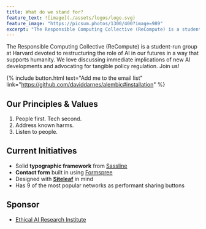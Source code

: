```yaml
---
title: What do we stand for?
feature_text: ![image](./assets/logos/logo.svg)
feature_image: "https://picsum.photos/1300/400?image=989"
excerpt: "The Responsible Computing Collective (ReCompute) is a student-run group at Harvard devoted to restructuring the role of AI in our futures in a way that supports humanity. We love discussing immediate implications of new AI developments and advocating for tangible policy regulation. Join us!"
---
```


The Responsible Computing Collective (ReCompute) is a student-run group at Harvard devoted to restructuring the role of AI in our futures in a way that supports humanity. We love discussing immediate implications of new AI developments and advocating for tangible policy regulation. Join us!

{% include button.html text="Add me to the email list" link="https://github.com/daviddarnes/alembic#installation" %}

## Our Principles & Values

1. People first. Tech second.
2. Address known harms.
3. Listen to people.

## Current Initiatives

- Solid **typographic framework** from [Sassline](https://sassline.com/)
- **Contact form** built in using [Formspree](https://formspree.io/)
- Designed with **[Siteleaf](https://www.siteleaf.com/)** in mind
- Has 9 of the most popular networks as performant sharing buttons

## Sponsor

- [Ethical AI Research Institute](https://google.com/)
